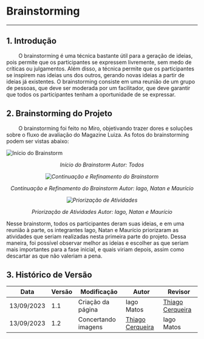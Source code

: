 # Brainstorming
----

## 1. Introdução
&emsp;&emsp; O brainstorming é uma técnica bastante útil para a geração de ideias, pois permite que os participantes se expressem livremente, sem medo de críticas ou julgamentos. Além disso, a técnica permite que os participantes se inspirem nas ideias uns dos outros, gerando novas ideias a partir de ideias já existentes. O brainstorming consiste em uma reunião de um grupo de pessoas, que deve ser moderada por um facilitador, que deve garantir que todos os participantes tenham a oportunidade de se expressar.

## 2. Brainstorming do Projeto

&emsp;&emsp; O brainstorming foi feito no Miro, objetivando trazer dores e soluções sobre o fluxo de avaliação do Magazine Luiza. As fotos do brainstorming podem ser vistas abaixo:

![Início do Brainstorm]("https://raw.githubusercontent.com/UnBArqDsw2023-2/2023.2_G8_ProjetoMagazineLuiza/main/docs/Assets/BrainstormFuncoeseMelhorias(2).png") 

<em><center> Início do Brainstorm
Autor: Todos

![Continuação e Refinamento do Brainstorm]("https://raw.githubusercontent.com/UnBArqDsw2023-2/2023.2_G8_ProjetoMagazineLuiza/main/docs/Assets/BrainstormFuncoeseMelhorias(1).png") 

Continuação e Refinamento do Brainstorm
Autor: Iago, Natan e Maurício

![Priorização de Atividades]("https://raw.githubusercontent.com/UnBArqDsw2023-2/2023.2_G8_ProjetoMagazineLuiza/main/docs/Assets/BrainstormFuncoeseMelhorias(3).png") 

Priorização de Atividades
Autor: Iago, Natan e Maurício</center></em>

Nesse brainstorm, todos os participantes deram suas ideias, e em uma reunião à parte, os integrantes Iago, Natan e Maurício priorizaram as atividades que seriam realizadas nesta primeira parte do projeto. Dessa maneira, foi possível observar melhor as ideias e escolher as que seriam mais importantes para a fase inicial, e quais viriam depois, assim como descartar as que não valeriam a pena.

## 3. Histórico de Versão

| Data       | Versão | Modificação         | Autor         | Revisor |
|------------|--------|---------------------|---------------|---------|
| 13/09/2023 | 1.1    | Criação da página   | Iago Matos    | [Thiago Cerqueira](https://github.com/Thiago-Cerq)   |
| 13/09/2023 | 1.2    | Concertando imagens  | [Thiago Cerqueira](https://github.com/Thiago-Cerq)   |  Iago Matos  |
